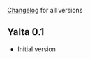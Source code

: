 [Changelog](https://github.com/kean/Yale/releases) for all versions

## Yalta 0.1

- Initial version